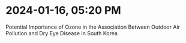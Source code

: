 # 2024-01-16, 05:20 PM
Potential Importance of Ozone in the Association Between Outdoor Air Pollution and Dry Eye Disease in South Korea
